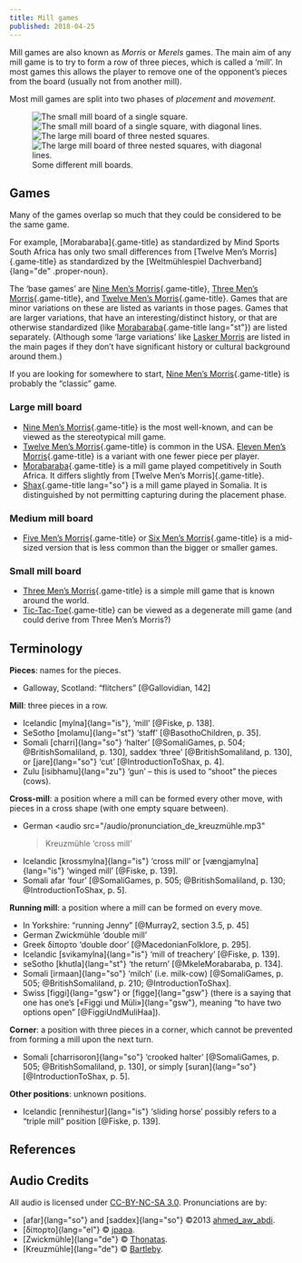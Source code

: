 ```yaml
---
title: Mill games
published: 2018-04-25
---
```


Mill games are also known as <i>Morris</i> or <i>Merels</i> games. The main aim
of any mill game is to try to form a row of three pieces, which is called
a ‘mill’. In most games this allows the player to remove one of the opponent’s
pieces from the board (usually not from another mill).

Most mill games are split into two phases of <i>placement</i> and
<i>movement</i>.

<figure>
<div class="multi"> <img src="/images/small_merels.svg" alt="The small mill board of a single square."/>
<img src="/images/small_merels_with_diagonals.svg" alt="The small mill board of
a single square, with diagonal lines."/>
<img src="/images/large_merels.svg" alt="The large mill board of three nested
squares."/>
<img src="/images/large_merels_with_diagonals.svg" alt="The large mill board of
three nested squares, with diagonal lines."/> </div>
<figcaption>Some different mill boards.</figcaption>
</figure>

## Games

Many of the games overlap so much that they could be considered to be the same
game. 

For example, [Morabaraba]{.game-title} as standardized by Mind Sports South
Africa has only two small differences from [Twelve Men’s Morris]{.game-title} as
standardized by the [Weltmühlespiel Dachverband]{lang="de" .proper-noun}.

The ‘base games’ are [Nine Men’s
Morris](/games/nine-mens-morris.html){.game-title}, [Three Men’s
Morris](/games/three-mens-morris.html){.game-title}, and [Twelve Men’s
Morris](/games/twelve-mens-morris.html){.game-title}. Games that are minor
variations on these are listed as variants in those pages. Games that are larger
variations, that have an interesting/distinct history, or that are otherwise
standardized (like [Morabaraba](/games/morabaraba.html){.game-title lang="st"})
are listed separately. (Although some ‘large variations’ like [Lasker
Morris](/games/nine-mens-morris.html#lasker-morris) are listed in the main pages
if they don’t have significant history or cultural background around them.)

If you are looking for somewhere to start, [Nine Men’s
Morris](/games/nine-mens-morris.html){.game-title} is probably the “classic”
game.

### Large mill board

* [Nine Men’s Morris](/games/nine-mens-morris.html){.game-title} is the most
  well-known, and can be viewed as the stereotypical mill game.
* [Twelve Men’s Morris](/games/twelve-mens-morris.html){.game-title} is common
  in the USA. [Eleven Men’s
  Morris](/games/twelve-mens-morris.html#eleven-mens-morris){.game-title} is
  a variant with one fewer piece per player.
* [Morabaraba](/games/morabaraba.html){.game-title} is a mill game played
  competitively in South Africa. It differs slightly from [Twelve Men’s
  Morris]{.game-title}.
* [Shax](/games/shax.html){.game-title lang="so"} is a mill game played in
  Somalia. It is distinguished by not permitting capturing during the placement
  phase.

### Medium mill board

* [Five Men’s Morris](/games/five-mens-morris.html){.game-title} or [Six Men’s
  Morris](/games/five-mens-morris.html#six-mens-morris){.game-title} is
  a mid-sized version that is less common than the bigger or smaller games.

### Small mill board

* [Three Men’s Morris](/games/three-mens-morris.html){.game-title} is a simple
  mill game that is known around the world.
* [Tic-Tac-Toe](/games/tic-tac-toe.html){.game-title} can be viewed as
  a degenerate mill game (and could derive from Three Men’s Morris?)

## Terminology

**Pieces**: names for the pieces.

* Galloway, Scotland: “flitchers” [@Gallovidian, 142]



**Mill**: three pieces in a row.

* Icelandic [mylna]{lang="is"}, ‘mill’ [@Fiske, p. 138].
* SeSotho [molamu]{lang="st"} ‘staff’ [@BasothoChildren, p. 35].
* Somali [charri]{lang="so"} ‘halter’ [@SomaliGames, p. 504; @BritishSomaliland,
  p. 130], <audio src="/audio/pronunciation_so_saddex.mp3"></audio><span lang="so" class="pronunciation"
  onclick="this.previousSibling.play()">saddex</span>
  ‘three’ [@BritishSomaliland, p. 130], or [jare]{lang="so"} ‘cut’
  [@IntroductionToShax, p. 4].
* Zulu [isibhamu]{lang="zu"} ‘gun’ – this is used to “shoot” the pieces (cows).

**Cross-mill**: a position where a mill can be formed every other move, with
pieces in a cross shape (with one empty square between).

* German <audio src="/audio/pronunciation_de_kreuzmühle.mp3"
  ></audio><span lang="de" class="pronunciation"
  onclick="this.previousSibling.play()">Kreuzmühle</span>
  ‘cross mill’
* Icelandic [krossmylna]{lang="is"} ‘cross mill’ or [vængjamylna]{lang="is"}
  ‘winged mill’ [@Fiske, p. 139].
* Somali <audio src="/audio/pronunciation_so_afar.mp3"></audio><span lang="so"
  class="pronunciation" onclick="this.previousSibling.play()">afar</span> ‘four’
  [@SomaliGames, p. 505; @BritishSomaliland, p. 130; @IntroductionToShax, p. 5].

**Running mill**: a position where a mill can be formed on every move.

* In Yorkshire: “running Jenny” [@Murray2, section 3.5, p. 45]
* German <audio src="/audio/pronunciation_de_zwickmühle.mp3"></audio><span
  lang="de" class="pronunciation"
  onclick="this.previousSibling.play()">Zwickmühle</span> ‘double mill’
* Greek <audio src="/audio/pronunciation_el_δίπορτο.mp3"></audio><span lang="el"
  class="pronunciation" onclick="this.previousSibling.play()">δίπορτο</span>
  ‘double door’ [@MacedonianFolklore, p. 295].
* Icelandic [svikamylna]{lang="is"} ‘mill of treachery’ [@Fiske, p. 139].
* seSotho [khutla]{lang="st"} ‘the return’ [@MkeleMorabaraba, p. 134].
* Somali [irmaan]{lang="so"} ‘milch’ (i.e. milk-cow) [@SomaliGames, p. 505;
  @BritishSomaliland, p. 210; @IntroductionToShax].
* Swiss [figgi]{lang="gsw"} or [figge]{lang="gsw"} (there is a saying that one
  has one’s [«Figgi und Müli»]{lang="gsw"}, meaning “to have two options open”
  [@FiggiUndMuliHaa]).

**Corner**: a position with three pieces in a corner, which cannot be prevented from forming
a mill upon the next turn.

* Somali [charrisoron]{lang="so"} ‘crooked halter’ [@SomaliGames, p. 505;
  @BritishSomaliland, p. 130], or simply [suran]{lang="so"}
  [@IntroductionToShax, p. 5].

**Other positions**: unknown positions.

* Icelandic [rennihestur]{lang="is"} ‘sliding horse’ possibly refers to
  a “triple mill” position [@Fiske, p. 139].

## References

<div id="refs" class="references"></div>

## Audio Credits

All audio is licensed under [CC-BY-NC-SA
3.0](https://creativecommons.org/licenses/by-nc-sa/3.0/). Pronunciations are by:

* [afar]{lang="so"} and [saddex]{lang="so"} &copy;2013
  [ahmed\_aw\_abdi](https://forvo.com/user/ahmed_aw_abdi/).
* [δίπορτο]{lang="el"} &copy; [jpapa](https://forvo.com/user/jpapa/).
* [Zwickmühle]{lang="de"} &copy;
  [Thonatas](https://forvo.com/user/Thonatas/).
* [Kreuzmühle]{lang="de"} &copy;
  [Bartleby](https://forvo.com/user/Bartleby/).

